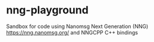 # nng-playground
Sandbox for code using Nanomsg Next Generation (NNG) https://nng.nanomsg.org/ and NNGCPP C++ bindings

